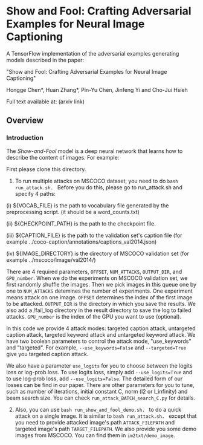 # Show and Fool: Crafting Adversarial Examples for Neural Image Captioning

A TensorFlow implementation of the adversarial examples generating models described in the paper:

"Show and Fool: Crafting Adversarial Examples for Neural Image Captioning"

Hongge Chen\*, Huan Zhang\*, Pin-Yu Chen, Jinfeng Yi and Cho-Jui Hsieh


Full text available at: (arxiv link)


## Overview

### Introduction

The *Show-and-Fool* model is a deep neural network that learns how to describe
the content of images. For example:


First please clone this directory.

1. To run multiple attacks on MSCOCO dataset, you need to do ```bash run_attack.sh. ```
Before you do this, please go to run_attack.sh and specify 4 paths:

(i) ${VOCAB_FILE} is the path to vocabulary file generated by the preprocessing script. (it should be a word_counts.txt)

(ii) ${CHECKPOINT_PATH} is the path to the checkpoint file.

(iii) ${CAPTION_FILE} is the path to the validation set's caption file (for example ../coco-caption/annotations/captions_val2014.json)

(iv) ${IMAGE_DIRECTORY} is the directory of MSCOCO validation set (for example ../mscoco/image/val2014/)

There are 4 required parameters, ```OFFSET```, ```NUM_ATTACKS```, ```OUTPUT_DIR```, and ```GPU_number```. When we do the experiments on MSCOCO validation set, we first randomly shuffle the images. Then we pick images in this queue one by one to ```NUM_ATTACKS``` detemines the number of experiments. One experiment means attack on one image. ```OFFSET``` determines the index of the first image to be attacked. ```OUTPUT_DIR``` is the directory in which you save the results. We also add a /fail_log directory in the result directory to save the log to failed attacks. ```GPU_number``` is the index of the GPU you want to use (optional). 

In this code we provide 4 attack modes: targeted caption attack, untargeted caption attack, targeted keyword attack and untargeted keyword attack. We have two boolean parameters to control the attack mode, "use_keywords" and "targeted". 
For example, ```--use_keywords=False``` and ```--targeted=True``` give you targeted caption attack. 

We also have a parameter ```use_logits``` for you to choose between the logits loss or log-prob loss. To use logits loss, simply add ```--use_logits=True``` and to use log-prob loss, add ```--use_logits=False```. The detailed form of our losses can be find in our paper. There are other parameters for you to tune, such as number of iterations, initial constant C, norm (l2 or l_infinity) and beam search size. You can check ```run_attack_BATCH_search_C.py``` for details.


2. Also, you can use ```bash run_show_and_fool_demo.sh. ``` to do a quick attack on a single image. It is similar to ```bash run_attack.sh. ``` except that you need to provide attacked image's path ```ATTACK_FILEPATH``` and targeted image's path ```TARGET_FILEPATH```. We also provide you some demo images from MSCOCO. You can find them in ```im2txt/demo_image```. 


